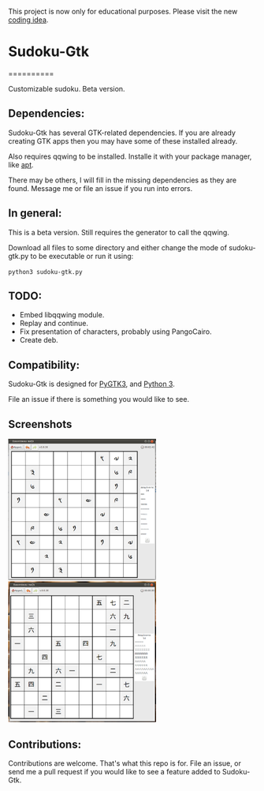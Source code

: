 This project is now only for educational purposes. Please visit the new [coding idea](https://github.com/Xoristzatziki/sudoku-as-puzzle).

# Sudoku-Gtk
==========

Customizable sudoku. Beta version.

Dependencies:
-------------

Sudoku-Gtk has several GTK-related dependencies. If you are already creating GTK
apps then you may have some of these installed already.

Also requires qqwing to be installed.
Installe it  with your package manager, like [apt](https://wiki.debian.org/apt-get).

There may be others, I will fill in the missing dependencies as they are found.
Message me or file an issue if you run into errors.

In general:
-----------

This is a beta version. Still requires the generator to call the qqwing.

Download all files to some directory and either change the mode of sudoku-gtk.py to be executable
or run it using:

`python3 sudoku-gtk.py`

TODO:
-----

* Embed libqqwing module.
* Replay and continue.
* Fix presentation of characters, probably using PangoCairo.
* Create deb.

Compatibility:
--------------

Sudoku-Gtk is designed for
[PyGTK3](http://python-gtk-3-tutorial.readthedocs.org/en/latest/install.html),
and [Python 3](https://www.python.org/downloads/).

File an issue if there is something you would like to see.

Screenshots
-----------

<img alt="tibetan" src="https://github.com/Xoristzatziki/Sudoku-Gtk/blob/master/Docs/Images/tibetan.png" width="300">
<img alt="chinese" src="https://github.com/Xoristzatziki/Sudoku-Gtk/blob/master/Docs/Images/chinese1.png" width="300">

Contributions:
--------------

Contributions are welcome. That's what this repo is for.
File an issue, or send me a pull request if you would like to see a
feature added to Sudoku-Gtk.
